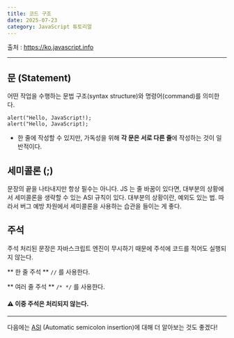 ```yaml
---
title: 코드 구조
date: 2025-07-23
category: JavaScript 튜토리얼
---
```


출처 : https://ko.javascript.info

---
## 문 (Statement)
어떤 작업을 수행하는 문법 구조(syntax structure)와 명령어(command)를 의미한다.
```
alert("Hello, JavaScript!); 
alert("Hello, JavaScript);
```
- 한 줄에 작성할 수 있지만, 가독성을 위해 **각 문은 서로 다른 줄**에 작성하는 것이 일반적이다.

## 세미콜론 (;)
문장의 끝을 나타내지만 항상 필수는 아니다.
JS 는 줄 바꿈이 있다면, 대부분의 상황에서 세미콜론을 생략할 수 있는 ASI 규칙이 있다.
대부분의 상황이란, 예외도 있는 법. 따라서 버그 예방 차원에서 세미콜론을 사용하는 습관을 들이는 게 좋다. 

## 주석
주석 처리된 문장은 자바스크립트 엔진이 무시하기 때문에 주석에 코드를 적어도 실행되지 않는다.

** 한 줄 주석 **
`//` 를 사용한다.

** 여러 줄 주석 **
`/* */` 를 사용한다.
#### ⚠️ 이중 주석은 처리되지 않는다.
-----

다음에는 [ASI](https://developer.mozilla.org/en-US/docs/Web/JavaScript/Reference/Lexical_grammar#automatic_semicolon_insertion) (Automatic semicolon insertion)에 대해 더 알아보는 것도 좋겠다!